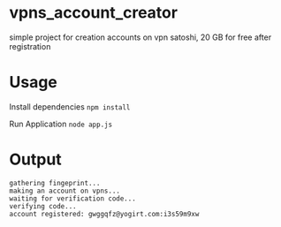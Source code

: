 # vpns_account_creator
simple project for creation accounts on vpn satoshi, 20 GB for free after registration
# Usage
Install dependencies ``npm install``

Run Application ``node app.js``
# Output
```
gathering fingeprint...
making an account on vpns...
waiting for verification code...
verifying code...
account registered: gwggqfz@yogirt.com:i3s59m9xw
```